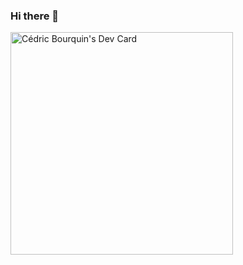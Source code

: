 ### Hi there 👋

<!--
**ginx836/ginx836** is a ✨ _special_ ✨ repository because its `README.md` (this file) appears on your GitHub profile.

Here are some ideas to get you started:

- 🔭 I’m currently working on ...
- 🌱 I’m currently learning ...
- 👯 I’m looking to collaborate on ...
- 🤔 I’m looking for help with ...
- 💬 Ask me about ...
- 📫 How to reach me: ...
- 😄 Pronouns: ...
- ⚡ Fun fact: ...
-->

<a href="https://app.daily.dev/ginx836"><img src="https://api.daily.dev/devcards/v2/GKGCAiPnyANJyJBBXBhTZ.png?type=default&r=65b" width="356" alt="Cédric Bourquin's Dev Card"/></a>
